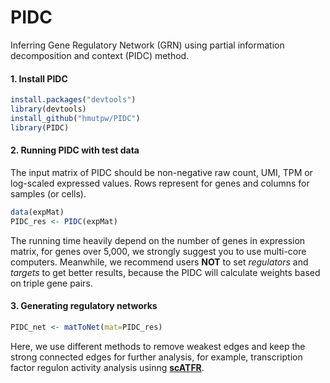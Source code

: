 # PIDC
Inferring Gene Regulatory Network (GRN) using partial information decomposition and context (PIDC) method.
#### 1. Install PIDC

```r
install.packages("devtools")
library(devtools)
install_github("hmutpw/PIDC")
library(PIDC)
```

#### 2. Running PIDC with test data

The input matrix of PIDC should be non-negative raw count, UMI, TPM or log-scaled expressed values. Rows represent for genes and columns for samples (or cells).

```R
data(expMat)
PIDC_res <- PIDC(expMat)
```

The running time heavily depend on the number of genes in expression matrix, for genes over 5,000,  we strongly suggest you to use multi-core computers. Meanwhile, we recommend users **NOT** to set  *regulators* and *targets* to get better results, because the PIDC will calculate weights based on  triple gene pairs.

#### 3. Generating regulatory networks

```R
PIDC_net <- matToNet(mat=PIDC_res)
```

Here, we use different methods to remove weakest edges and keep the strong connected edges for further analysis, for example, transcription factor regulon activity analysis usinng **[scATFR](https://github.com/hmutpw/scATFR)**.  

